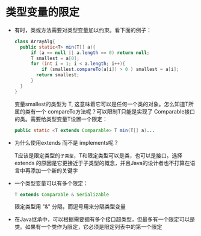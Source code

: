 # 类型变量的限定

- 有时，类或方法需要对类型变量加以约束。看下面的例子：

  ```java
  class ArrayAlg{
  	public static<T> min(T[] a){
  		if (a == null || a.length == 0) return null;
  		T smallest = a[0];
  		for (int i = 1; i < a.length; i++){
  			if (smallest.compareTo(a[i]) > 0 ) smallest = a[i];
          return smallest;
  		}
  	}
  }
  ```

  变量smallest的类型为 T, 这意味着它可以是任何一个类的对象。怎么知道T所属的类有一个 compareTo方法呢？可以限制T只能是实现了 Comparable接口的类。需要给类型变量T设置一个限定：

  ```java
  public static <T extends Comparable> T min(T[] a)...
  ```

- 为什么使用extends 而不是 implements呢？

  T应该是限定类型的`子类型`，T和限定类型可以是类，也可以是接口。选择 extends 的原因是它更接近于子类型的概念，并且Java的设计者也不打算在语言中再添加一个新的关键字

- 一个类型变量可以有多个限定：

  ```java
  T extends Comparable & Serializable
  ```

  限定类型用 "&" 分隔，而逗号用来分隔类型变量

- 在Java继承中，可以根据需要拥有多个接口超类型，但最多有一个限定可以是类。如果有一个类作为限定，它必须是限定列表中的第一个限定